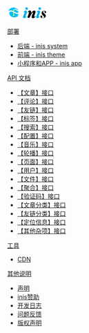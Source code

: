 
<a href="/" class="logo text-center">
	<span class="logo-lg">
		<img src="/assets/img/logo-3.png" alt="" height="30">
	</span>
</a>

<a href="/" class="ml-3 sidebar-title">部署</a>

* [后端 - inis system](start/install-inis-system)
* [前端 - inis theme](start/install-inis-theme)
* [小程序和APP - inis app](start/install-inis-app)

<a href="/#/api/" class="ml-3 sidebar-title">API 文档</a>

* [【文章】接口](api/article)
* [【评论】接口](api/comments)
* [【友链】接口](api/links)
* [【标签】接口](api/tag)
* [【搜索】接口](api/search)
* [【配置】接口](api/options)
* [【音乐】接口](api/music)
* [【轮播】接口](api/banner)
* [【页面】接口](api/page)
* [【用户】接口](api/users)
* [【文件】接口](api/file)
* [【聚合】接口](api/group)
* [【验证码】接口](api/verify-code)
* [【文章分类】接口](api/article-sort)
* [【友链分类】接口](api/links-sort)
* [【定位信息】接口](api/location)
* [【其他杂项】接口](api/other)

<a href="/#/tool/" class="ml-3 sidebar-title">工具</a>

* [CDN](tool/cdn)

<a href="/#/api/" class="ml-3 sidebar-title">其他说明</a>

* [声明](other/state)
* [inis赞助](other/support)
* [开发日志](other/log)
* [问题反馈](other/feedback)
* [版权声明](other/copy)